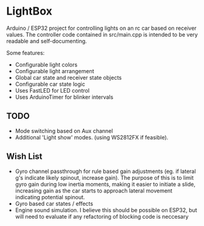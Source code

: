 # LightBox
Arduino / ESP32 project for controlling lights on an rc car based on receiver values. 
The controller code contained in src/main.cpp is intended to be very readable and self-documenting.

Some features: 

- Configurable light colors
- Configurable light arrangement
- Global car state and receiver state objects
- Configurable car state logic
- Uses FastLED for LED control
- Uses ArduinoTimer for blinker intervals


## TODO

- Mode switching based on Aux channel
- Additional 'Light show' modes. (using WS2812FX if feasible). 

## Wish List


- Gyro channel passthrough for rule based gain adjustments (eg. if lateral g's indicate likely spinout, increase gain). The purpose of this is to limit gyro gain during low inertia moments, making it easier to initiate a slide, increasing gain as the car starts to approach lateral movement indicating potential spinout.
- Gyro based car states / effects
- Engine sound simulation. I believe this should be possible on ESP32, but will need to evaluate if any refactoring of blocking code is neccesary
